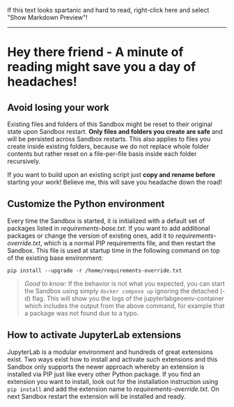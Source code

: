If this text looks spartanic and hard to read, right-click here and select "Show
Markdown Preview"!

***

# Hey there friend - A minute of reading might save you a day of headaches!

## Avoid losing your work
Existing files and folders of this Sandbox might be reset to their original
state upon Sandbox restart. **Only files and folders you create are safe** and
will be persisted across Sandbox restarts. This also applies to files you create
inside existing folders, because we do not replace whole folder contents but
rather reset on a file-per-file basis inside each folder recursively.

If you want to build upon an existing script just **copy and rename before**
starting your work! Believe me, this will save you headache down the road!


## Customize the Python environment
Every time the Sandbox is started, it is initialized with a default set of
packages listed in _requirements-base.txt_. If you want to add additional
packages or change the version of existing ones, add it to
_requirements-override.txt_, which is a normal PIP requirements file, and then
restart the Sandbox. This file is used at startup time in the following command
on top of the existing base environment:
```
pip install --upgrade -r /home/requirements-override.txt
```

> _Good to know:_ If the behavior is not what you expected, you can start the
> Sandbox using simply `docker compose up` ignoring the
detached (-d) flag. This will show you the logs of the
jupyterlabgeoenv-container which includes the output from the above command,
for example that a package was not found due to a typo.

## How to activate JupyterLab extensions
JupyterLab is a modular environment and hundreds of great extensions exist. Two
ways exist how to install and activate such extensions and this Sandbox only
supports the newer approach whereby an extension is installed via PIP just like
every other Python package. If you find an extension you want to install, look
out for the installation instruction using `pip install` and add the extension
name to _requirements-override.txt_. On next Sandbox restart the extension will
be installed and ready.
